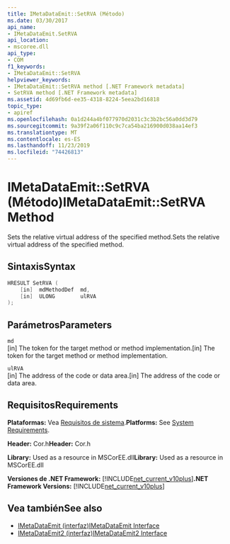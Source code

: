 ```yaml
---
title: IMetaDataEmit::SetRVA (Método)
ms.date: 03/30/2017
api_name:
- IMetaDataEmit.SetRVA
api_location:
- mscoree.dll
api_type:
- COM
f1_keywords:
- IMetaDataEmit::SetRVA
helpviewer_keywords:
- IMetaDataEmit::SetRVA method [.NET Framework metadata]
- SetRVA method [.NET Framework metadata]
ms.assetid: 4d69fb6d-ee35-4318-8224-5eea2bd16818
topic_type:
- apiref
ms.openlocfilehash: 0a1d244a4bf077970d2031c3c3b2bc56a0dd3d79
ms.sourcegitcommit: 9a39f2a06f110c9c7ca54ba216900d038aa14ef3
ms.translationtype: MT
ms.contentlocale: es-ES
ms.lasthandoff: 11/23/2019
ms.locfileid: "74426813"
---
```

# <a name="imetadataemitsetrva-method"></a><span data-ttu-id="3c5a3-102">IMetaDataEmit::SetRVA (Método)</span><span class="sxs-lookup"><span data-stu-id="3c5a3-102">IMetaDataEmit::SetRVA Method</span></span>
<span data-ttu-id="3c5a3-103">Sets the relative virtual address of the specified method.</span><span class="sxs-lookup"><span data-stu-id="3c5a3-103">Sets the relative virtual address of the specified method.</span></span>  
  
## <a name="syntax"></a><span data-ttu-id="3c5a3-104">Sintaxis</span><span class="sxs-lookup"><span data-stu-id="3c5a3-104">Syntax</span></span>  
  
```cpp  
HRESULT SetRVA (  
    [in]  mdMethodDef  md,   
    [in]  ULONG        ulRVA   
);  
```  
  
## <a name="parameters"></a><span data-ttu-id="3c5a3-105">Parámetros</span><span class="sxs-lookup"><span data-stu-id="3c5a3-105">Parameters</span></span>  
 `md`  
 <span data-ttu-id="3c5a3-106">[in] The token for the target method or method implementation.</span><span class="sxs-lookup"><span data-stu-id="3c5a3-106">[in] The token for the target method or method implementation.</span></span>  
  
 `ulRVA`  
 <span data-ttu-id="3c5a3-107">[in] The address of the code or data area.</span><span class="sxs-lookup"><span data-stu-id="3c5a3-107">[in] The address of the code or data area.</span></span>  
  
## <a name="requirements"></a><span data-ttu-id="3c5a3-108">Requisitos</span><span class="sxs-lookup"><span data-stu-id="3c5a3-108">Requirements</span></span>  
 <span data-ttu-id="3c5a3-109">**Plataformas:** Vea [Requisitos de sistema](../../../../docs/framework/get-started/system-requirements.md).</span><span class="sxs-lookup"><span data-stu-id="3c5a3-109">**Platforms:** See [System Requirements](../../../../docs/framework/get-started/system-requirements.md).</span></span>  
  
 <span data-ttu-id="3c5a3-110">**Header:** Cor.h</span><span class="sxs-lookup"><span data-stu-id="3c5a3-110">**Header:** Cor.h</span></span>  
  
 <span data-ttu-id="3c5a3-111">**Library:** Used as a resource in MSCorEE.dll</span><span class="sxs-lookup"><span data-stu-id="3c5a3-111">**Library:** Used as a resource in MSCorEE.dll</span></span>  
  
 <span data-ttu-id="3c5a3-112">**Versiones de .NET Framework:** [!INCLUDE[net_current_v10plus](../../../../includes/net-current-v10plus-md.md)]</span><span class="sxs-lookup"><span data-stu-id="3c5a3-112">**.NET Framework Versions:** [!INCLUDE[net_current_v10plus](../../../../includes/net-current-v10plus-md.md)]</span></span>  
  
## <a name="see-also"></a><span data-ttu-id="3c5a3-113">Vea también</span><span class="sxs-lookup"><span data-stu-id="3c5a3-113">See also</span></span>

- [<span data-ttu-id="3c5a3-114">IMetaDataEmit (interfaz)</span><span class="sxs-lookup"><span data-stu-id="3c5a3-114">IMetaDataEmit Interface</span></span>](../../../../docs/framework/unmanaged-api/metadata/imetadataemit-interface.md)
- [<span data-ttu-id="3c5a3-115">IMetaDataEmit2 (interfaz)</span><span class="sxs-lookup"><span data-stu-id="3c5a3-115">IMetaDataEmit2 Interface</span></span>](../../../../docs/framework/unmanaged-api/metadata/imetadataemit2-interface.md)
